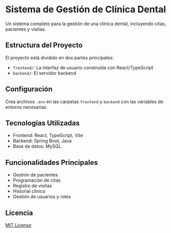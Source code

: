 # Sistema de Gestión de Clínica Dental

Un sistema completo para la gestión de una clínica dental, incluyendo citas, pacientes y visitas.

## Estructura del Proyecto

El proyecto está dividido en dos partes principales:

- `frontend/`: La interfaz de usuario construida con React/TypeScript
- `backend/`: El servidor backend


## Configuración

Crea archivos `.env` en las carpetas `frontend` y `backend` con las variables de entorno necesarias.


## Tecnologías Utilizadas

- Frontend: React, TypeScript, Vite
- Backend: Spring Boot, Java
- Base de datos: MySQL

## Funcionalidades Principales

- Gestión de pacientes
- Programación de citas
- Registro de visitas
- Historial clínico
- Gestión de usuarios y roles

## Licencia

[MIT License](LICENSE)
